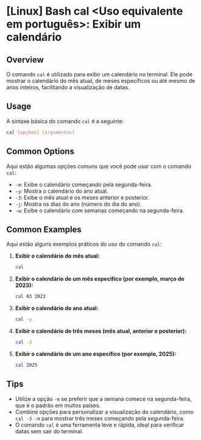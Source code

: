 # [Linux] Bash cal <Uso equivalente em português>: Exibir um calendário

## Overview
O comando `cal` é utilizado para exibir um calendário no terminal. Ele pode mostrar o calendário do mês atual, de meses específicos ou até mesmo de anos inteiros, facilitando a visualização de datas.

## Usage
A sintaxe básica do comando `cal` é a seguinte:

```bash
cal [opções] [argumentos]
```

## Common Options
Aqui estão algumas opções comuns que você pode usar com o comando `cal`:

- `-m`: Exibe o calendário começando pela segunda-feira.
- `-y`: Mostra o calendário do ano atual.
- `-3`: Exibe o mês atual e os meses anterior e posterior.
- `-j`: Mostra os dias do ano (número do dia do ano).
- `-w`: Exibe o calendário com semanas começando na segunda-feira.

## Common Examples
Aqui estão alguns exemplos práticos do uso do comando `cal`:

1. **Exibir o calendário do mês atual:**
   ```bash
   cal
   ```

2. **Exibir o calendário de um mês específico (por exemplo, março de 2023):**
   ```bash
   cal 03 2023
   ```

3. **Exibir o calendário do ano atual:**
   ```bash
   cal -y
   ```

4. **Exibir o calendário de três meses (mês atual, anterior e posterior):**
   ```bash
   cal -3
   ```

5. **Exibir o calendário de um ano específico (por exemplo, 2025):**
   ```bash
   cal 2025
   ```

## Tips
- Utilize a opção `-m` se preferir que a semana comece na segunda-feira, que é o padrão em muitos países.
- Combine opções para personalizar a visualização do calendário, como `cal -3 -m` para mostrar três meses começando pela segunda-feira.
- O comando `cal` é uma ferramenta leve e rápida, ideal para verificar datas sem sair do terminal.